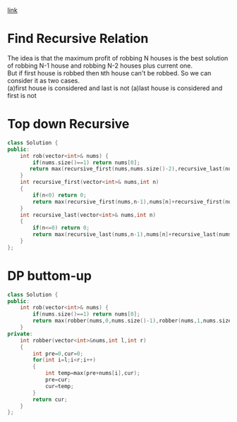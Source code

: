 [link](https://leetcode.com/problems/house-robber-ii/)
# Find Recursive Relation
The idea is that the maximum profit of robbing N houses is the best solution of robbing N-1 house and robbing N-2 houses plus current one.  
But if first house is robbed then `N`th house can't be robbed. So we can consider it as two cases.  
(a)first house is considered and last is not
(a)last house is considered and first is not
# Top down Recursive 
``` cpp
class Solution {
public:
    int rob(vector<int>& nums) {
        if(nums.size()==1) return nums[0];
       return max(recursive_first(nums,nums.size()-2),recursive_last(nums,nums.size()-1));
    }
    int recursive_first(vector<int>& nums,int n)
    {
        if(n<0) return 0;
        return max(recursive_first(nums,n-1),nums[n]+recursive_first(nums,n-2));
    }
    int recursive_last(vector<int>& nums,int n)
    {
        if(n<=0) return 0;
        return max(recursive_last(nums,n-1),nums[n]+recursive_last(nums,n-2));
    }
};
```
# DP buttom-up
```cpp
class Solution {
public:
    int rob(vector<int>& nums) {
        if(nums.size()==1) return nums[0];
        return max(robber(nums,0,nums.size()-1),robber(nums,1,nums.size()));
    }
private:
    int robber(vector<int>&nums,int l,int r)
    {
        int pre=0,cur=0;
        for(int i=l;i<r;i++)
        {
            int temp=max(pre+nums[i],cur);
            pre=cur;
            cur=temp;
        }
        return cur;
    }
};
```

